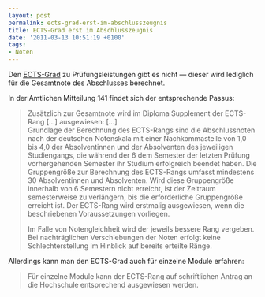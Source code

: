 ```yaml
---
layout: post
permalink: ects-grad-erst-im-abschlusszeugnis
title: ECTS-Grad erst im Abschlusszeugnis
date: '2011-03-13 10:51:19 +0100'
tags:
- Noten
---
```

<p>Den <a title="European Credit Transfer System" href="http://de.wikipedia.org/wiki/European_Credit_Transfer_System"><abbr title="European Credit Transfer System">ECTS</abbr>-Grad</a> zu Prüfungsleistungen gibt es nicht — dieser wird lediglich für die Gesamtnote des Abschlusses berechnet.</p>
<p>In der Amtlichen Mitteilung 141 findet sich der entsprechende Passus:</p>
<blockquote><p>Zusätzlich zur Gesamtnote wird im Diploma Supplement der ECTS-Rang [...] ausgewiesen: [...]<br />
Grundlage der Berechnung des ECTS-Rangs sind die Abschlussnoten nach der deutschen Notenskala mit einer Nachkommastelle von 1,0 bis 4,0 der Absolventinnen und der Absolventen des jeweiligen Studiengangs, die während der 6 dem Semester der letzten Prüfung vorhergehenden Semester ihr Studium erfolgreich beendet haben. Die Gruppengröße zur Berechnung des ECTS-Rangs umfasst mindestens 30 Absolventinnen und Absolventen. Wird diese Gruppengröße innerhalb von 6 Semestern nicht erreicht, ist der Zeitraum semesterweise zu verlängern, bis die erforderliche Gruppengröße erreicht ist. Der ECTS-Rang wird erstmalig ausgewiesen, wenn die beschriebenen Voraussetzungen vorliegen.</p>
<p>Im Falle von Notengleichheit wird der jeweils bessere Rang vergeben. Bei nachträglichen Verschiebungen der Noten erfolgt keine Schlechterstellung im Hinblick auf bereits erteilte Ränge.</p></blockquote>
<p>Allerdings kann man den ECTS-Grad auch für einzelne Module erfahren:</p>
<blockquote><p>Für einzelne Module kann der ECTS-Rang auf schriftlichen Antrag an die Hochschule entsprechend ausgewiesen werden.</p></blockquote>
